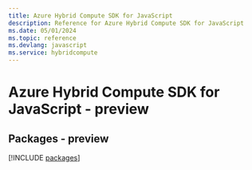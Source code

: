```yaml
---
title: Azure Hybrid Compute SDK for JavaScript
description: Reference for Azure Hybrid Compute SDK for JavaScript
ms.date: 05/01/2024
ms.topic: reference
ms.devlang: javascript
ms.service: hybridcompute
---
```

# Azure Hybrid Compute SDK for JavaScript - preview
## Packages - preview
[!INCLUDE [packages](hybrid-compute-index.md)]